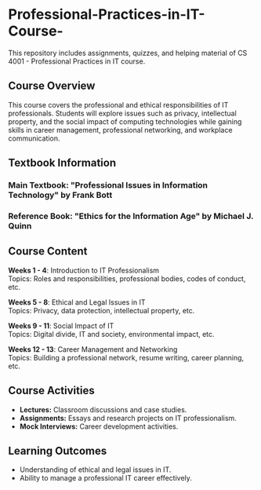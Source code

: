 # Professional-Practices-in-IT-Course-
This repository includes assignments, quizzes, and helping material of CS 4001 - Professional Practices in IT course.

## Course Overview
This course covers the professional and ethical responsibilities of IT professionals. Students will explore issues such as privacy, intellectual property, and the social impact of computing technologies while gaining skills in career management, professional networking, and workplace communication.

## Textbook Information
### Main Textbook: "Professional Issues in Information Technology" by Frank Bott  
### Reference Book: "Ethics for the Information Age" by Michael J. Quinn

## Course Content
**Weeks 1 - 4**: Introduction to IT Professionalism  
Topics: Roles and responsibilities, professional bodies, codes of conduct, etc.

**Weeks 5 - 8**: Ethical and Legal Issues in IT  
Topics: Privacy, data protection, intellectual property, etc.

**Weeks 9 - 11**: Social Impact of IT  
Topics: Digital divide, IT and society, environmental impact, etc.

**Weeks 12 - 13**: Career Management and Networking  
Topics: Building a professional network, resume writing, career planning, etc.

## Course Activities
- **Lectures:** Classroom discussions and case studies.
- **Assignments:** Essays and research projects on IT professionalism.
- **Mock Interviews:** Career development activities.

## Learning Outcomes
- Understanding of ethical and legal issues in IT.
- Ability to manage a professional IT career effectively.
